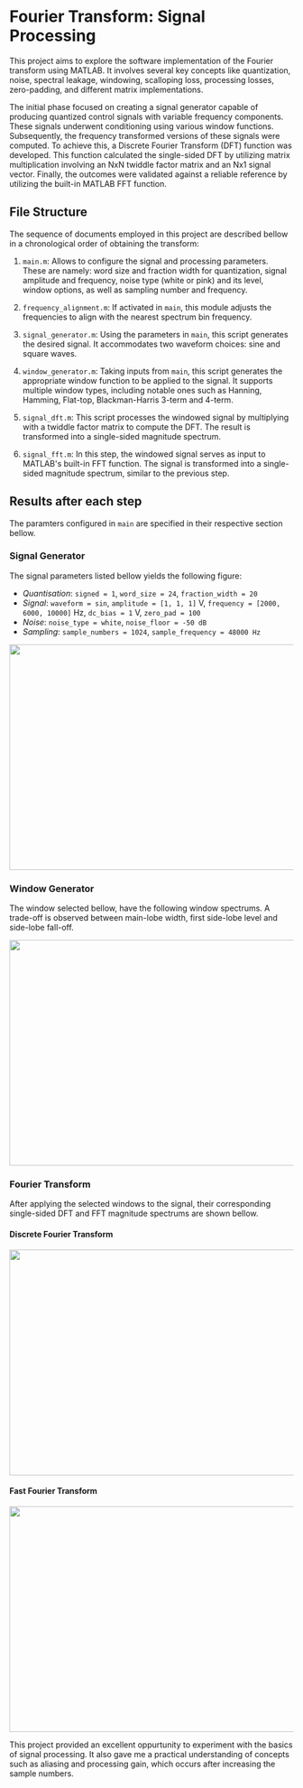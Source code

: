 # Fourier Transform: Signal Processing
This project aims to explore the software implementation of the Fourier transform using MATLAB. It involves several key concepts like quantization, noise, spectral leakage, windowing, scalloping loss, processing losses, zero-padding, and different matrix implementations.

The initial phase focused on creating a signal generator capable of producing quantized control signals with variable frequency components. These signals underwent conditioning using various window functions. Subsequently, the frequency transformed versions of these signals were computed. To achieve this, a Discrete Fourier Transform (DFT) function was developed. This function calculated the single-sided DFT by utilizing matrix multiplication involving an NxN twiddle factor matrix and an Nx1 signal vector. Finally, the outcomes were validated against a reliable reference by utilizing the built-in MATLAB FFT function.

## File Structure
The sequence of documents employed in this project are described bellow in a chronological order of obtaining the transform:

1. `main.m`: Allows to configure the signal and processing parameters. These are namely: word size and fraction width for quantization, signal amplitude and frequency, noise type (white or pink) and its level, window options, as well as sampling number and frequency.

2. `frequency_alignment.m`: If activated in `main`, this module adjusts the frequencies to align with the nearest spectrum bin frequency.

3. `signal_generator.m`: Using the parameters in `main`, this script generates the desired signal. It accommodates two waveform choices: sine and square waves.

4. `window_generator.m`: Taking inputs from `main`, this script generates the appropriate window function to be applied to the signal. It supports multiple window types, including notable ones such as Hanning, Hamming, Flat-top, Blackman-Harris 3-term and 4-term.

5. `signal_dft.m`: This script processes the windowed signal by multiplying with a twiddle factor matrix to compute the DFT. The result is transformed into a single-sided magnitude spectrum.

6. `signal_fft.m`: In this step, the windowed signal serves as input to MATLAB's built-in FFT function. The signal is transformed into a single-sided magnitude spectrum, similar to the previous step.

## Results after each step
The paramters configured in `main` are specified in their respective section bellow.
### Signal Generator
The signal parameters listed bellow yields the following figure: 

- *Quantisation*: `signed = 1`, `word_size = 24`, `fraction_width = 20`
- *Signal*: `waveform = sin`, `amplitude = [1, 1, 1]` V, `frequency = [2000, 6000, 10000]` Hz, `dc_bias = 1` V, `zero_pad = 100`
- *Noise*: `noise_type = white`, `noise_floor = -50 dB`
- *Sampling*: `sample_numbers = 1024`, `sample_frequency = 48000 Hz`

<img src="https://github.com/omkarpatil06/fft_signal_processing/assets/94877472/0fbd20e7-0969-4f54-9b81-4921f4eb79cf" width="600" height="400" />

### Window Generator
The window selected bellow, have the following window spectrums. A trade-off is observed between main-lobe width, first side-lobe level and side-lobe fall-off.

<img src="https://github.com/omkarpatil06/fft_signal_processing/assets/94877472/763c23cb-c342-477a-b668-44960b8f2537" width="600" height="400" />

### Fourier Transform
After applying the selected windows to the signal, their corresponding single-sided DFT and FFT magnitude spectrums are shown bellow.

#### Discrete Fourier Transform
<img src="https://github.com/omkarpatil06/fft_signal_processing/assets/94877472/5f0ac679-9887-46ad-b120-092f33a5476c" width="600" height="400" />

#### Fast Fourier Transform
<img src="https://github.com/omkarpatil06/fft_signal_processing/assets/94877472/8835f87b-7d11-4929-9814-e1307f9a5d23" width="600" height="400" />

This project provided an excellent oppurtunity to experiment with the basics of signal processing. It also gave me a practical understanding of concepts such as aliasing and processing gain, which occurs after increasing the sample numbers.
